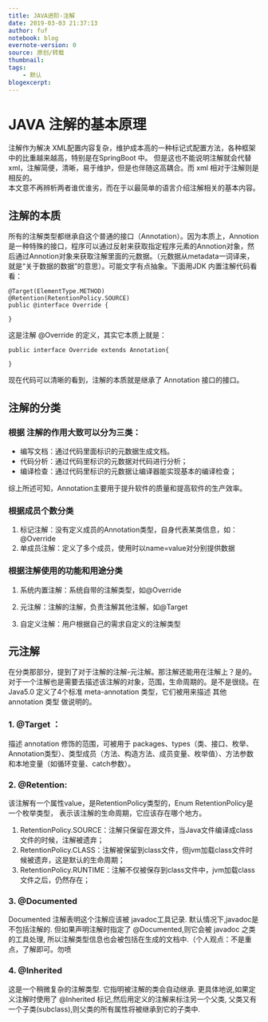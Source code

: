 ```yaml
---
title: JAVA进阶-注解
date: 2019-03-03 21:37:13
author: fuf
notebook: blog
evernote-version: 0
source: 原创/转载
thumbnail: 
tags:
    - 默认
blogexcerpt:
---
```



# JAVA 注解的基本原理

注解作为解决 XML配置内容复杂，维护成本高的一种标记式配置方法，各种框架中的比重越来越高，特别是在SpringBoot 中。 但是这也不能说明注解就会代替 xml，注解简便，清晰，易于维护，但是也伴随这高耦合。而 xml 相对于注解则是相反的。  
本文意不再辨析两者谁优谁劣，而在于以最简单的语言介绍注解相关的基本内容。
<!-- more -->

## 注解的本质
所有的注解类型都继承自这个普通的接口（Annotation）。因为本质上，Annotion是一种特殊的接口，程序可以通过反射来获取指定程序元素的Annotion对象，然后通过Annotion对象来获取注解里面的元数据。（元数据从metadata一词译来，就是“关于数据的数据”的意思）。可能文字有点抽象。下面用JDK 内置注解代码看看：
```
@Target(ElementType.METHOD)
@Retention(RetentionPolicy.SOURCE)
public @interface Override {

}

```
这是注解 @Override 的定义，其实它本质上就是：
```
public interface Override extends Annotation{
    
}
```
现在代码可以清晰的看到，注解的本质就是继承了 Annotation 接口的接口。

## 注解的分类
### 根据 注解的作用大致可以分为三类：  
- 编写文档：通过代码里面标识的元数据生成文档。
- 代码分析：通过代码里标识的元数据对代码进行分析；
-  编译检查：通过代码里标识的元数据让编译器能实现基本的编译检查；

综上所述可知，Annotation主要用于提升软件的质量和提高软件的生产效率。
### 根据成员个数分类
1. 标记注解：没有定义成员的Annotation类型，自身代表某类信息，如：@Override
2. 单成员注解：定义了多个成员，使用时以name=value对分别提供数据

### 根据注解使用的功能和用途分类
1. 系统内置注解：系统自带的注解类型，如@Override

2. 元注解：注解的注解，负责注解其他注解，如@Target

3. 自定义注解：用户根据自己的需求自定义的注解类型

## 元注解
在分类那部分，提到了对于注解的注解-元注解。那注解还能用在注解上？是的。对于一个注解也是需要去描述该注解的对象，范围，生命周期的。是不是很绕。在 Java5.0 定义了4个标准 meta-annotation 类型，它们被用来描述 其他 annotation 类型 做说明的。
### 1. @Target ：
描述 annotation 修饰的范围，可被用于 packages、types（类、接口、枚举、Annotation类型）、类型成员（方法、构造方法、成员变量、枚举值）、方法参数和本地变量（如循环变量、catch参数）。

### 2. @Retention:
该注解有一个属性value，是RetentionPolicy类型的，Enum RetentionPolicy是一个枚举类型，
表示该注解的生命周期，它应该存在哪个地方。 
1. RetentionPolicy.SOURCE：注解只保留在源文件，当Java文件编译成class文件的时候，注解被遗弃；
2. RetentionPolicy.CLASS：注解被保留到class文件，但jvm加载class文件时候被遗弃，这是默认的生命周期；
3. RetentionPolicy.RUNTIME：注解不仅被保存到class文件中，jvm加载class文件之后，仍然存在；

### 3. @Documented
Documented 注解表明这个注解应该被 javadoc工具记录. 默认情况下,javadoc是不包括注解的. 但如果声明注解时指定了 @Documented,则它会被 javadoc 之类的工具处理, 所以注解类型信息也会被包括在生成的文档中.（个人观点：不是重点，了解即可。勿喷


### 4. @Inherited
这是一个稍微复杂的注解类型. 它指明被注解的类会自动继承. 更具体地说,如果定义注解时使用了 @Inherited 标记,然后用定义的注解来标注另一个父类, 父类又有一个子类(subclass),则父类的所有属性将被继承到它的子类中.
